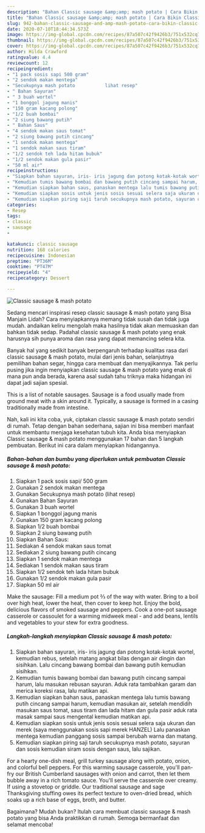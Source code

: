 ```yaml
---
description: "Bahan Classic sausage &amp;amp; mash potato | Cara Bikin Classic sausage &amp;amp; mash potato Yang Sempurna"
title: "Bahan Classic sausage &amp;amp; mash potato | Cara Bikin Classic sausage &amp;amp; mash potato Yang Sempurna"
slug: 942-bahan-classic-sausage-and-amp-mash-potato-cara-bikin-classic-sausage-and-amp-mash-potato-yang-sempurna
date: 2020-07-10T18:44:34.573Z
image: https://img-global.cpcdn.com/recipes/87a507c42f9426b3/751x532cq70/classic-sausage-mash-potato-foto-resep-utama.jpg
thumbnail: https://img-global.cpcdn.com/recipes/87a507c42f9426b3/751x532cq70/classic-sausage-mash-potato-foto-resep-utama.jpg
cover: https://img-global.cpcdn.com/recipes/87a507c42f9426b3/751x532cq70/classic-sausage-mash-potato-foto-resep-utama.jpg
author: Hilda Crawford
ratingvalue: 4.4
reviewcount: 12
recipeingredient:
- "1 pack sosis sapi 500 gram"
- "2 sendok makan mentega"
- "Secukupnya mash potato           lihat resep"
- " Bahan Sayuran"
- " 3 buah wortel"
- "1 bonggol jagung manis"
- "150 gram kacang polong"
- "1/2 buah bombai"
- "2 siung bawang putih"
- " Bahan Saus"
- "4 sendok makan saus tomat"
- "2 siung bawang putih cincang"
- "1 sendok makan mentega"
- "1 sendok makan saus tiram"
- "1/2 sendok teh lada hitam bubuk"
- "1/2 sendok makan gula pasir"
- "50 ml air"
recipeinstructions:
- "Siapkan bahan sayuran, iris- iris jagung dan potong kotak-kotak wortel, kemudian rebus, setelah matang angkat bilas dengan air dingin dan sisihkan. Lalu cincang bawang bombai dan bawang putih kemudian sisihkan."
- "Kemudian tumis bawang bombai dan bawang putih cincang sampai harum, lalu masukan rebusan sayuran. Aduk rata tambahkan garam dan merica koreksi rasa, lalu matikan api."
- "Kemudian siapkan bahan saus, panaskan mentega lalu tumis bawang putih cincang sampai harum, kemudian masukan air, setelah mendidih masukan saus tomat, saus tiram dan lada hitam dan gula pasir aduk rata masak sampai saus mengental kemudian matikan api."
- "Kemudian siapkan sosis untuk jenis sosis sesuai selera saja ukuran dan merek (saya menggunakan sosis sapi merek HANZEL) Lalu panaskan mentega kemudian panggang sosis sampai berubah warna dan matang."
- "Kemudian siapkan piring saji taruh secukupnya mash potato, sayuran dan sosis kemudian siram sosis dengan saus, lalu sajikan."
categories:
- Resep
tags:
- classic
- sausage
- 

katakunci: classic sausage  
nutrition: 168 calories
recipecuisine: Indonesian
preptime: "PT36M"
cooktime: "PT47M"
recipeyield: "4"
recipecategory: Dessert

---
```



![Classic sausage &amp; mash potato](https://img-global.cpcdn.com/recipes/87a507c42f9426b3/751x532cq70/classic-sausage-mash-potato-foto-resep-utama.jpg)

Sedang mencari inspirasi resep classic sausage &amp; mash potato yang Bisa Manjain Lidah? Cara menyiapkannya memang tidak susah dan tidak juga mudah. andaikan keliru mengolah maka hasilnya tidak akan memuaskan dan bahkan tidak sedap. Padahal classic sausage &amp; mash potato yang enak harusnya sih punya aroma dan rasa yang dapat memancing selera kita.

Banyak hal yang sedikit banyak berpengaruh terhadap kualitas rasa dari classic sausage &amp; mash potato, mulai dari jenis bahan, selanjutnya pemilihan bahan segar, hingga cara membuat dan menyajikannya. Tak perlu pusing jika ingin menyiapkan classic sausage &amp; mash potato yang enak di mana pun anda berada, karena asal sudah tahu triknya maka hidangan ini dapat jadi sajian spesial.

This is a list of notable sausages. Sausage is a food usually made from ground meat with a skin around it. Typically, a sausage is formed in a casing traditionally made from intestine.


Nah, kali ini kita coba, yuk, ciptakan classic sausage &amp; mash potato sendiri di rumah. Tetap dengan bahan sederhana, sajian ini bisa memberi manfaat untuk membantu menjaga kesehatan tubuh kita. Anda bisa menyiapkan Classic sausage &amp; mash potato menggunakan 17 bahan dan 5 langkah pembuatan. Berikut ini cara dalam menyiapkan hidangannya.

<!--inarticleads1-->

##### Bahan-bahan dan bumbu yang diperlukan untuk pembuatan Classic sausage &amp; mash potato:

1. Siapkan 1 pack sosis sapi/ 500 gram
1. Gunakan 2 sendok makan mentega
1. Gunakan Secukupnya mash potato           (lihat resep)
1. Gunakan  Bahan Sayuran
1. Gunakan  3 buah wortel
1. Siapkan 1 bonggol jagung manis
1. Gunakan 150 gram kacang polong
1. Siapkan 1/2 buah bombai
1. Siapkan 2 siung bawang putih
1. Siapkan  Bahan Saus:
1. Sediakan 4 sendok makan saus tomat
1. Sediakan 2 siung bawang putih cincang
1. Siapkan 1 sendok makan mentega
1. Sediakan 1 sendok makan saus tiram
1. Siapkan 1/2 sendok teh lada hitam bubuk
1. Gunakan 1/2 sendok makan gula pasir
1. Siapkan 50 ml air


Make the sausage: Fill a medium pot ⅔ of the way with water. Bring to a boil over high heat, lower the heat, then cover to keep hot. Enjoy the bold, delicious flavors of smoked sausage and peppers. Cook a one-pot sausage casserole or cassoulet for a warming midweek meal - and add beans, lentils and vegetables to your stew for extra goodness. 

<!--inarticleads2-->

##### Langkah-langkah menyiapkan Classic sausage &amp; mash potato:

1. Siapkan bahan sayuran, iris- iris jagung dan potong kotak-kotak wortel, kemudian rebus, setelah matang angkat bilas dengan air dingin dan sisihkan. Lalu cincang bawang bombai dan bawang putih kemudian sisihkan.
1. Kemudian tumis bawang bombai dan bawang putih cincang sampai harum, lalu masukan rebusan sayuran. Aduk rata tambahkan garam dan merica koreksi rasa, lalu matikan api.
1. Kemudian siapkan bahan saus, panaskan mentega lalu tumis bawang putih cincang sampai harum, kemudian masukan air, setelah mendidih masukan saus tomat, saus tiram dan lada hitam dan gula pasir aduk rata masak sampai saus mengental kemudian matikan api.
1. Kemudian siapkan sosis untuk jenis sosis sesuai selera saja ukuran dan merek (saya menggunakan sosis sapi merek HANZEL) Lalu panaskan mentega kemudian panggang sosis sampai berubah warna dan matang.
1. Kemudian siapkan piring saji taruh secukupnya mash potato, sayuran dan sosis kemudian siram sosis dengan saus, lalu sajikan.


For a hearty one-dish meal, grill turkey sausage along with potato, onion, and colorful bell peppers. For this warming sausage casserole, you&#39;ll pan-fry our British Cumberland sausages with onion and carrot, then let them bubble away in a rich tomato sauce. You&#39;ll serve the casserole over creamy. If using a stovetop or griddle. Our traditional sausage and sage Thanksgiving stuffing owes its perfect texture to oven-dried bread, which soaks up a rich base of eggs, broth, and butter. 

Bagaimana? Mudah bukan? Itulah cara membuat classic sausage &amp; mash potato yang bisa Anda praktikkan di rumah. Semoga bermanfaat dan selamat mencoba!
